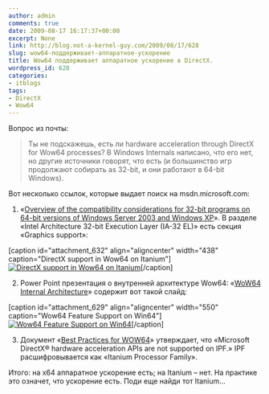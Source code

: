 ```yaml
---
author: admin
comments: true
date: 2009-08-17 16:17:37+00:00
excerpt: None
link: http://blog.not-a-kernel-guy.com/2009/08/17/628
slug: wow64-поддерживает-аппаратное-ускорение
title: Wow64 поддерживает аппаратное ускорение в DirectX.
wordpress_id: 628
categories:
- itblogs
tags:
- DirectX
- Wow64
---
```


Вопрос из почты:



> Ты не подскажешь, есть ли hardware acceleration through DirectX for Wow64 processes? В Windows Internals написано, что его нет, но другие источники говорят, что есть (и большинство игр продолжают собирать as 32-bit, и они работают в 64-bit Windows).



Вот несколько ссылок, которые выдает поиск на msdn.microsoft.com:<!-- more -->



	
  1. «[Overview of the compatibility considerations for 32-bit programs on 64-bit versions of Windows Server 2003 and Windows XP](http://support.microsoft.com/kb/896456)». В разделе «Intel Architecture 32-bit Execution Layer (IA-32 EL)» есть секция «Graphics support»:



[caption id="attachment_632" align="aligncenter" width="438" caption="DirectX support in Wow64 on Itanium"][![DirectX support in Wow64 on Itanium](http://blog.not-a-kernel-guy.com/wp-content/uploads/2009/08/wow64_d3d.png)](http://blog.not-a-kernel-guy.com/wp-content/uploads/2009/08/wow64_d3d.png)[/caption]





	
  2. Power Point презентация о внутренней архитектуре Wow64: «[WoW64 Internal Architecture](http://download.microsoft.com/download/3/a/9/3a9ad58f-5634-4cdd-8528-c78754d712e8/28-DW04040_WINHEC2004.ppt)» содержит вот такой слайд:



[caption id="attachment_629" align="aligncenter" width="550" caption="Wow64 Feature Support on Win64"][![Wow64 Feature Support on Win64](http://blog.not-a-kernel-guy.com/wp-content/uploads/2009/08/wow64_feature_support.png)](http://blog.not-a-kernel-guy.com/wp-content/uploads/2009/08/wow64_feature_support.png)[/caption]





	
  3. Документ «[Best Practices for WOW64](http://download.microsoft.com/download/a/f/7/af7777e5-7dcd-4800-8a0a-b18336565f5b/wow64_bestprac.docx)» утверждает, что «Microsoft DirectX® hardware acceleration APIs are not supported on IPF.» IPF раcшифровывается как «Itanium Processor Family».




Итого: на x64 аппаратное ускорение есть; на Itanium – нет. На практике это означет, что ускорение есть. Поди еще найди тот Itanium...

